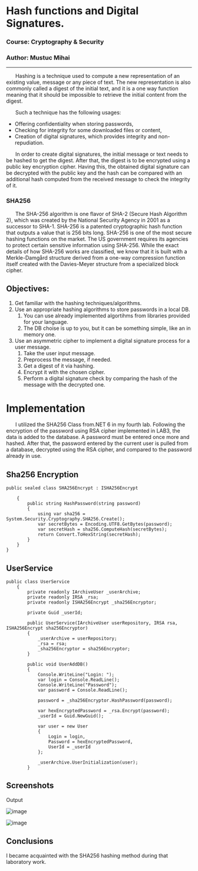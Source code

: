 # Hash functions and Digital Signatures.

### Course: Cryptography & Security
### Author: Mustuc Mihai

----
&ensp;&ensp;&ensp; Hashing is a technique used to compute a new representation of an existing value, message or any piece of text. The new representation is also commonly called a digest of the initial text, and it is a one way function meaning that it should be impossible to retrieve the initial content from the digest.

&ensp;&ensp;&ensp; Such a technique has the following usages:
  * Offering confidentiality when storing passwords,
  * Checking for integrity for some downloaded files or content,
  * Creation of digital signatures, which provides integrity and non-repudiation.

&ensp;&ensp;&ensp; In order to create digital signatures, the initial message or text needs to be hashed to get the digest. After that, the digest is to be encrypted using a public key encryption cipher. Having this, the obtained digital signature can be decrypted with the public key and the hash can be compared with an additional hash computed from the received message to check the integrity of it.

### SHA256

&ensp;&ensp;&ensp; The SHA-256 algorithm is one flavor of SHA-2 (Secure Hash Algorithm 2), which was created by the National Security Agency in 2001 as a successor to SHA-1. SHA-256 is a patented cryptographic hash function that outputs a value that is 256 bits long. SHA-256 is one of the most secure hashing functions on the market. The US government requires its agencies to protect certain sensitive information using SHA-256. While the exact details of how SHA-256 works are classified, we know that it is built with a Merkle-Damgård structure derived from a one-way compression function itself created with the Davies-Meyer structure from a specialized block cipher.

## Objectives:
1. Get familiar with the hashing techniques/algorithms.
2. Use an appropriate hashing algorithms to store passwords in a local DB.
    1. You can use already implemented algortihms from libraries provided for your language.
    2. The DB choise is up to you, but it can be something simple, like an in memory one.
3. Use an asymmetric cipher to implement a digital signature process for a user message.
    1. Take the user input message.
    2. Preprocess the message, if needed.
    3. Get a digest of it via hashing.
    4. Encrypt it with the chosen cipher.
    5. Perform a digital signature check by comparing the hash of the message with the decrypted one.

# Implementation 

&ensp;&ensp;&ensp; I utilized the SHA256 Class from.NET 6 in my fourth lab. Following the encryption of the password using RSA cipher implemented in LAB3, the data is added to the database. A password must be entered once more and hashed. After that, the password entered by the current user is pulled from a database, decrypted using the RSA cipher, and compared to the password already in use.

## Sha256 Encryption
```
public sealed class SHA256Encrypt : ISHA256Encrypt

    {
        public string HashPassword(string password)
        {
            using var sha256 = System.Security.Cryptography.SHA256.Create();
            var secretBytes = Encoding.UTF8.GetBytes(password);
            var secretHash = sha256.ComputeHash(secretBytes);
            return Convert.ToHexString(secretHash);
        }
    }
}
```

## UserService
```
public class UserService
    {
        private readonly IArchiveUser _userArchive;
        private readonly IRSA _rsa;
        private readonly ISHA256Encrypt _sha256Encryptor;

        private Guid _userId;

        public UserService(IArchiveUser userRepository, IRSA rsa, ISHA256Encrypt sha256Encryptor)
        {
            _userArchive = userRepository;
            _rsa = rsa;
            _sha256Encryptor = sha256Encryptor;
        }

        public void UserAddDB()
        {
            Console.WriteLine("Login: ");
            var login = Console.ReadLine();
            Console.WriteLine("Password");
            var password = Console.ReadLine();

            password = _sha256Encryptor.HashPassword(password);

            var hexEncryptedPassword = _rsa.Encrypt(password);
            _userId = Guid.NewGuid();

            var user = new User
            {
                Login = login,
                Password = hexEncryptedPassword,
                UserId = _userId
            };

            _userArchive.UserInitialization(user);
        }

```


## Screenshots

Output

![image](https://cdn.discordapp.com/attachments/826165651306971166/1042173644270485594/image.png)


![image](https://cdn.discordapp.com/attachments/826165651306971166/1042173367240884444/unknown.png)

## Conclusions

I became acquainted with the SHA256 hashing method during that laboratory work.